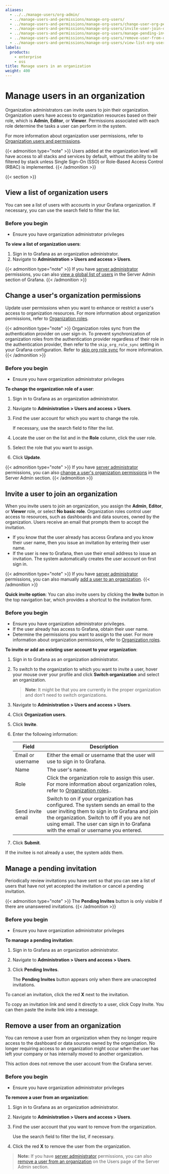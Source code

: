 ```yaml
---
aliases:
  - ../../manage-users/org-admin/
  - ../manage-users-and-permissions/manage-org-users/
  - ../manage-users-and-permissions/manage-org-users/change-user-org-permissions/
  - ../manage-users-and-permissions/manage-org-users/invite-user-join-org/
  - ../manage-users-and-permissions/manage-org-users/manage-pending-invites/
  - ../manage-users-and-permissions/manage-org-users/remove-user-from-org/
  - ../manage-users-and-permissions/manage-org-users/view-list-org-users/
labels:
  products:
    - enterprise
    - oss
title: Manage users in an organization
weight: 400
---
```


# Manage users in an organization

Organization administrators can invite users to join their organization. Organization users have access to organization resources based on their role, which is **Admin**, **Editor**, or **Viewer**. Permissions associated with each role determine the tasks a user can perform in the system.

For more information about organization user permissions, refer to [Organization users and permissions](../../roles-and-permissions/#organization-users-and-permissions).

{{< admonition type="note" >}}
Users added at the organization level will have access to all stacks and services by default, without the ability to be filtered by stack unless Single Sign-On (SSO) or Role-Based Access Control (RBAC) is implemented.
{{< /admonition >}}

{{< section >}}

## View a list of organization users

You can see a list of users with accounts in your Grafana organization. If necessary, you can use the search field to filter the list.

### Before you begin

- Ensure you have organization administrator privileges

**To view a list of organization users**:

1. Sign in to Grafana as an organization administrator.
1. Navigate to **Administration > Users and access > Users**.

{{< admonition type="note" >}}
If you have [server administrator](../../roles-and-permissions/#grafana-server-administrators) permissions, you can also [view a global list of users](../server-user-management/#view-a-list-of-users) in the Server Admin section of Grafana.
{{< /admonition >}}

## Change a user's organization permissions

Update user permissions when you want to enhance or restrict a user's access to organization resources. For more information about organization permissions, refer to [Organization roles](../../roles-and-permissions/#organization-roles).

{{< admonition type="note" >}}
Organization roles sync from the authentication provider on user sign-in. To prevent synchronization of organization roles from the authentication provider regardless of their role in the authentication provider, then refer to the `skip_org_role_sync` setting in your Grafana configuration. Refer to [skip org role sync](../../../setup-grafana/configure-grafana/#authgrafana_com-skip_org_role_sync) for more information.
{{< /admonition >}}

### Before you begin

- Ensure you have organization administrator privileges

**To change the organization role of a user**:

1. Sign in to Grafana as an organization administrator.
1. Navigate to **Administration > Users and access > Users**.
1. Find the user account for which you want to change the role.

   If necessary, use the search field to filter the list.

1. Locate the user on the list and in the **Role** column, click the user role.
1. Select the role that you want to assign.
1. Click **Update**.

{{< admonition type="note" >}}
If you have [server administrator](../../roles-and-permissions/#grafana-server-administrators) permissions, you can also [change a user's organization permissions](../server-user-management/change-user-org-permissions/) in the Server Admin section.
{{< /admonition >}}

## Invite a user to join an organization

When you invite users to join an organization, you assign the **Admin**, **Editor**, or **Viewer** role, or select **No basic role**. Organization roles control user access to resources, such as dashboards and data sources, owned by the organization. Users receive an email that prompts them to accept the invitation.

- If you know that the user already has access Grafana and you know their user name, then you issue an invitation by entering their user name.
- If the user is new to Grafana, then use their email address to issue an invitation. The system automatically creates the user account on first sign in.

{{< admonition type="note" >}}
If you have [server administrator](../../roles-and-permissions/#grafana-server-administrators) permissions, you can also manually [add a user to an organization](../server-user-management/add-remove-user-to-org/).
{{< /admonition >}}

**Quick invite option**: You can also invite users by clicking the **Invite** button in the top navigation bar, which provides a shortcut to the invitation form.

### Before you begin

- Ensure you have organization administrator privileges.
- If the user already has access to Grafana, obtain their user name.
- Determine the permissions you want to assign to the user. For more information about organization permissions, refer to [Organization roles](../../roles-and-permissions/#organization-roles).

**To invite or add an existing user account to your organization**:

1. Sign in to Grafana as an organization administrator.
1. To switch to the organization to which you want to invite a user, hover your mouse over your profile and click **Switch organization** and select an organization.

   > **Note**: It might be that you are currently in the proper organization and don't need to switch organizations.

1. Navigate to **Administration > Users and access > Users**.
1. Click **Organization users**.
1. Click **Invite**.
1. Enter the following information:

   | Field             | Description                                                                                                                                                                                                                                                              |
   | ----------------- | ------------------------------------------------------------------------------------------------------------------------------------------------------------------------------------------------------------------------------------------------------------------------ |
   | Email or username | Either the email or username that the user will use to sign in to Grafana.                                                                                                                                                                                               |
   | Name              | The user's name.                                                                                                                                                                                                                                                         |
   | Role              | Click the organization role to assign this user. For more information about organization roles, refer to [Organization roles](../../roles-and-permissions/#organization-roles)..                                                                                         |
   | Send invite email | Switch to on if your organization has configured. The system sends an email to the user inviting them to sign in to Grafana and join the organization. Switch to off if you are not using email. The user can sign in to Grafana with the email or username you entered. |

1. Click **Submit**.

If the invitee is not already a user, the system adds them.

## Manage a pending invitation

Periodically review invitations you have sent so that you can see a list of users that have not yet accepted the invitation or cancel a pending invitation.

{{< admonition type="note" >}}
The **Pending Invites** button is only visible if there are unanswered invitations.
{{< /admonition >}}

### Before you begin

- Ensure you have organization administrator privileges

**To manage a pending invitation**:

1. Sign in to Grafana as an organization administrator.
1. Navigate to **Administration > Users and access > Users**.
1. Click **Pending Invites**.

   The **Pending Invites** button appears only when there are unaccepted invitations.

To cancel an invitation, click the red **X** next to the invitation.

To copy an invitation link and send it directly to a user, click Copy Invite. You can then paste the invite link into a message.

## Remove a user from an organization

You can remove a user from an organization when they no longer require access to the dashboard or data sources owned by the organization. No longer requiring access to an organization might occur when the user has left your company or has internally moved to another organization.

This action does not remove the user account from the Grafana server.

### Before you begin

- Ensure you have organization administrator privileges

**To remove a user from an organization**:

1. Sign in to Grafana as an organization administrator.
1. Navigate to **Administration > Users and access > Users**.
1. Find the user account that you want to remove from the organization.

   Use the search field to filter the list, if necessary.

1. Click the red **X** to remove the user from the organization.

> **Note:** If you have [server administrator](../../roles-and-permissions/#grafana-server-administrators) permissions, you can also [remove a user from an organization](../server-user-management/add-remove-user-to-org/#remove-a-user-from-an-organization) on the Users page of the Server Admin section.
